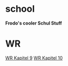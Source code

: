 # school
**Frodo's cooler Schul Stuff**


# WR

[WR Kapitel 9](https://github.com/friedemannwenzel/school/blob/main/kap9.md)
[WR Kapitel 10](https://github.com/friedemannwenzel/school/blob/main/kap10_2.md)
